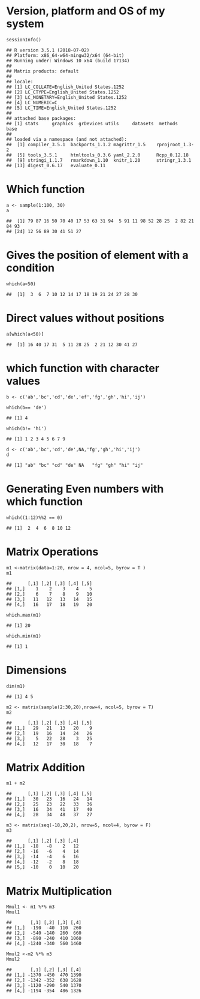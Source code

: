Version, platform and OS of my system
=====================================

    sessionInfo()

    ## R version 3.5.1 (2018-07-02)
    ## Platform: x86_64-w64-mingw32/x64 (64-bit)
    ## Running under: Windows 10 x64 (build 17134)
    ## 
    ## Matrix products: default
    ## 
    ## locale:
    ## [1] LC_COLLATE=English_United States.1252 
    ## [2] LC_CTYPE=English_United States.1252   
    ## [3] LC_MONETARY=English_United States.1252
    ## [4] LC_NUMERIC=C                          
    ## [5] LC_TIME=English_United States.1252    
    ## 
    ## attached base packages:
    ## [1] stats     graphics  grDevices utils     datasets  methods   base     
    ## 
    ## loaded via a namespace (and not attached):
    ##  [1] compiler_3.5.1  backports_1.1.2 magrittr_1.5    rprojroot_1.3-2
    ##  [5] tools_3.5.1     htmltools_0.3.6 yaml_2.2.0      Rcpp_0.12.18   
    ##  [9] stringi_1.1.7   rmarkdown_1.10  knitr_1.20      stringr_1.3.1  
    ## [13] digest_0.6.17   evaluate_0.11

Which function
==============

    a <- sample(1:100, 30)
    a

    ##  [1] 79 87 16 50 70 40 17 53 63 31 94  5 91 11 98 52 28 25  2 82 21 84 93
    ## [24] 12 56 89 30 41 51 27

Gives the position of element with a condition
==============================================

    which(a<50)

    ##  [1]  3  6  7 10 12 14 17 18 19 21 24 27 28 30

Direct values without positions
===============================

    a[which(a<50)]

    ##  [1] 16 40 17 31  5 11 28 25  2 21 12 30 41 27

which function with character values
====================================

    b <- c('ab','bc','cd','de','ef','fg','gh','hi','ij')

    which(b== 'de')

    ## [1] 4

    which(b!= 'hi')

    ## [1] 1 2 3 4 5 6 7 9

    d <- c('ab','bc','cd','de',NA,'fg','gh','hi','ij')
    d

    ## [1] "ab" "bc" "cd" "de" NA   "fg" "gh" "hi" "ij"

Generating Even numbers with which function
===========================================

    which((1:12)%%2 == 0)

    ## [1]  2  4  6  8 10 12

Matrix Operations
=================

    m1 <-matrix(data=1:20, nrow = 4, ncol=5, byrow = T )
    m1

    ##      [,1] [,2] [,3] [,4] [,5]
    ## [1,]    1    2    3    4    5
    ## [2,]    6    7    8    9   10
    ## [3,]   11   12   13   14   15
    ## [4,]   16   17   18   19   20

    which.max(m1)

    ## [1] 20

    which.min(m1)

    ## [1] 1

Dimensions
==========

    dim(m1)

    ## [1] 4 5

    m2 <- matrix(sample(2:30,20),nrow=4, ncol=5, byrow = T)
    m2

    ##      [,1] [,2] [,3] [,4] [,5]
    ## [1,]   29   21   13   20    9
    ## [2,]   19   16   14   24   26
    ## [3,]    5   22   28    3   25
    ## [4,]   12   17   30   18    7

Matrix Addition
===============

    m1 + m2

    ##      [,1] [,2] [,3] [,4] [,5]
    ## [1,]   30   23   16   24   14
    ## [2,]   25   23   22   33   36
    ## [3,]   16   34   41   17   40
    ## [4,]   28   34   48   37   27

    m3 <- matrix(seq(-18,20,2), nrow=5, ncol=4, byrow = F)
    m3

    ##      [,1] [,2] [,3] [,4]
    ## [1,]  -18   -8    2   12
    ## [2,]  -16   -6    4   14
    ## [3,]  -14   -4    6   16
    ## [4,]  -12   -2    8   18
    ## [5,]  -10    0   10   20

Matrix Multiplication
=====================

    Mmul1 <- m1 %*% m3
    Mmul1

    ##       [,1] [,2] [,3] [,4]
    ## [1,]  -190  -40  110  260
    ## [2,]  -540 -140  260  660
    ## [3,]  -890 -240  410 1060
    ## [4,] -1240 -340  560 1460

    Mmul2 <-m2 %*% m3
    Mmul2

    ##       [,1] [,2] [,3] [,4]
    ## [1,] -1370 -450  470 1390
    ## [2,] -1342 -352  638 1628
    ## [3,] -1120 -290  540 1370
    ## [4,] -1194 -354  486 1326
